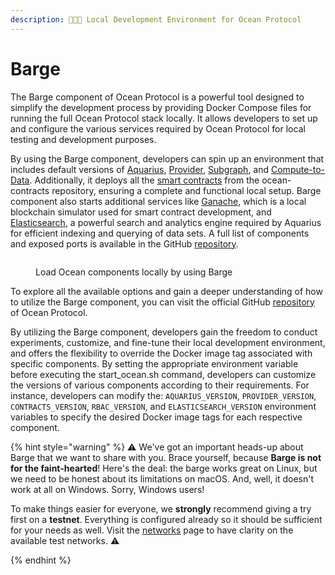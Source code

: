 ```yaml
---
description: 🧑🏽‍💻 Local Development Environment for Ocean Protocol
---
```


# Barge

The Barge component of Ocean Protocol is a powerful tool designed to simplify the development process by providing Docker Compose files for running the full Ocean Protocol stack locally. It allows developers to set up and configure the various services required by Ocean Protocol for local testing and development purposes.

By using the Barge component, developers can spin up an environment that includes default versions of [Aquarius](../aquarius/README.md), [Provider](../provider/README.md), [Subgraph](../subgraph/README.md), and [Compute-to-Data](../compute-to-data/README.md). Additionally, it deploys all the [smart contracts](../contracts/README.md) from the ocean-contracts repository, ensuring a complete and functional local setup. Barge component also starts additional services like [Ganache](https://trufflesuite.com/ganache/), which is a local blockchain simulator used for smart contract development, and [Elasticsearch](https://www.elastic.co/elasticsearch/), a powerful search and analytics engine required by Aquarius for efficient indexing and querying of data sets. A full list of components and exposed ports is available in the GitHub [repository](https://github.com/oceanprotocol/barge#component-versions-and-exposed-ports).

<figure><img src="../../.gitbook/assets/components/barge.png" alt=""><figcaption><p>Load Ocean components locally by using Barge</p></figcaption></figure>

To explore all the available options and gain a deeper understanding of how to utilize the Barge component, you can visit the official GitHub [repository](https://github.com/oceanprotocol/barge#all-options) of Ocean Protocol.

By utilizing the Barge component, developers gain the freedom to conduct experiments, customize, and fine-tune their local development environment, and offers the flexibility to override the Docker image tag associated with specific components. By setting the appropriate environment variable before executing the start\_ocean.sh command, developers can customize the versions of various components according to their requirements. For instance, developers can modify the: `AQUARIUS_VERSION`, `PROVIDER_VERSION`, `CONTRACTS_VERSION`, `RBAC_VERSION`, and `ELASTICSEARCH_VERSION` environment variables to specify the desired Docker image tags for each respective component.

{% hint style="warning" %}
⚠️ We've got an important heads-up about Barge that we want to share with you. Brace yourself, because **Barge is not for the faint-hearted**!  Here's the deal: the barge works great on Linux, but we need to be honest about its limitations on macOS. And, well, it doesn't work at all on Windows. Sorry, Windows users!

To make things easier for everyone, we **strongly** recommend giving a try first on a **testnet**. Everything is configured already so it should be sufficient for your needs as well. Visit the [networks](../../discover/networks/README.md) page to have clarity on the available test networks. ⚠️

{% endhint %}
